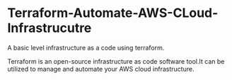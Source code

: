 # Terraform-Automate-AWS-CLoud-Infrastrucutre
A basic level infrastructure as a code using terraform.

 Terraform is an open-source infrastructure as code software tool.It can be utilized to manage and automate your AWS cloud infrastructure.
